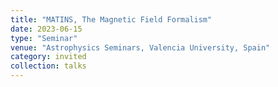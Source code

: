 ```yaml
---
title: "MATINS, The Magnetic Field Formalism"
date: 2023-06-15
type: "Seminar"
venue: "Astrophysics Seminars, Valencia University, Spain"
category: invited
collection: talks
---
```

